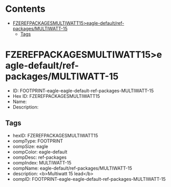 



Contents
========

* [FZEREFPACKAGESMULTIWATT15>eagle-default/ref-packages/MULTIWATT-15](#fzerefpackagesmultiwatt15eagle-defaultref-packagesmultiwatt-15)
	* [Tags](#tags)

# FZEREFPACKAGESMULTIWATT15>eagle-default/ref-packages/MULTIWATT-15

- ID: FOOTPRINT-eagle-eagle-default-ref-packages-MULTIWATT-15
- Hex ID: FZEREFPACKAGESMULTIWATT15
- Name: 
- Description: 

## Tags

- hexID: FZEREFPACKAGESMULTIWATT15
- oompType: FOOTPRINT
- oompSize: eagle
- oompColor: eagle-default
- oompDesc: ref-packages
- oompIndex: MULTIWATT-15
- oompName: eagle-default/ref-packages/MULTIWATT-15
- description: &lt;b&gt;Multiwatt 15 lead&lt;/b&gt;
- oompID: FOOTPRINT-eagle-eagle-default-ref-packages-MULTIWATT-15
